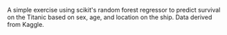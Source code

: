 A simple exercise using scikit's random forest regressor to predict survival on the Titanic based on sex, age, and location on the ship. Data derived from Kaggle.
